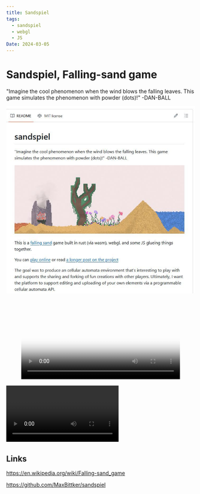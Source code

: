 ```yaml
---
title: Sandspiel
tags:
  - sandspiel
  - webgl
  - JS
Date: 2024-03-05
---
```



# Sandspiel, Falling-sand game
"Imagine the cool phenomenon when the wind blows the falling leaves. This game simulates the phenomenon with powder (dots)!" -DAN-BALL

 ![](../_asset/2024-02-27-sandspiel_image_1.jpg)


<figure class="video_container">
  <video width="100%"  controls="true" allowfullscreen="true" autoplay poster="../_asset/2024-02-27-sandspiel_video_1.mp4">
    <source src="../_asset/2024-02-27-sandspiel_video_1.mp4" type="video/mp4">
  </video>
</figure>


![](../_asset/2024-02-27-sandspiel_video_1.mp4)

## Links

<https://en.wikipedia.org/wiki/Falling-sand_game>

<https://github.com/MaxBittker/sandspiel>